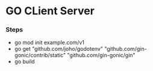 # GO CLient Server
### Steps
* go mod init example.com/v1
* go get "github.com/joho/godotenv" "github.com/gin-gonic/contrib/static" "github.com/gin-gonic/gin"
* go build
